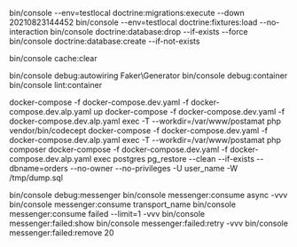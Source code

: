 bin/console --env=testlocal doctrine:migrations:execute --down 20210823144452
bin/console --env=testlocal doctrine:fixtures:load --no-interaction
bin/console doctrine:database:drop --if-exists --force
bin/console doctrine:database:create --if-not-exists

bin/console cache:clear

bin/console debug:autowiring Faker\Generator
bin/console debug:container
bin/console lint:container

docker-compose -f docker-compose.dev.yaml -f docker-compose.dev.alp.yaml up
docker-compose -f docker-compose.dev.yaml -f docker-compose.dev.alp.yaml exec -T --workdir=/var/www/postamat php vendor/bin/codecept
docker-compose -f docker-compose.dev.yaml -f docker-compose.dev.alp.yaml exec -T --workdir=/var/www/postamat php composer
docker-compose -f docker-compose.dev.yaml -f docker-compose.dev.alp.yaml exec postgres pg_restore --clean --if-exists --dbname=orders --no-owner --no-privileges -U user_name -W /tmp/dump.sql

bin/console debug:messenger
bin/console messenger:consume async -vvv
bin/console messenger:consume transport_name
bin/console messenger:consume failed --limit=1 -vvv
bin/console messenger:failed:show
bin/console messenger:failed:retry -vvv
bin/console messenger:failed:remove 20
